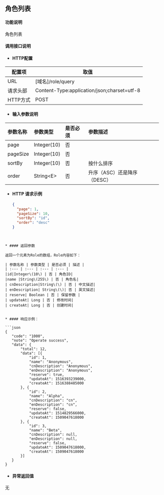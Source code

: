 ## 角色列表

#### 功能说明

角色列表

#### 调用接口说明

* #### HTTP配置

| 配置项 | 取值 |
| --- | --- |
| URL | \[域名\]/role/query |
| 请求头部 | Content-Type:application/json;charset=utf-8 |
| HTTP方式 | POST |

* #### 输入参数说明

| 参数名称 | 参数类型 | 是否必须 | 参数描述 |
| :--- | :--- | :--- | :--- |
| page | Integer\(10\) | 否 |  |
| pageSize | Integer\(10\) | 否 |  |
| sortBy | Integer\(10\) | 否 | 按什么排序 |
| order | String&lt;E&gt; | 否 | 升序（ASC）还是降序（DESC） |

* #### HTTP 请求示例

  ```json
  {
    "page": 1,
    "pageSize": 10,
    "sortBy": "id",
    "order": "desc"
  }
 
 ```
 
* #### 返回参数

 返回一个元素为Role的数组，Role内容如下：
 
| 参数名称 | 参数类型 | 是否必须 | 描述 |
| :--- | :--- | :--- | :--- |
|id|Integer\(10\) | 否 | 角色ID|
|name |String\(255\) | 否 | 角色名|
| cnDescription|String\(\) | 否 | 中文描述|
| enDescription| String\(\)| 否 | 英文描述|
| reserve| Boolean | 否 | 保留参数 |
| updateAt| Long | 否 | 修改时间|
| createAt| Long | 否 | 创建时间|


* #### 响应示例：

```json
{
	"code": "1000",
	"note": "Operate success",
	"data": {
		"total": 12,
		"data": [{
			"id": 1,
			"name": "Anonymous",
			"cnDescription": "Anonymous",
			"enDescription": "Anonymous",
			"reserve": true,
			"updateAt": 1516393239000,
			"createAt": 1516388485000
		}, {
			"id": 2,
			"name": "Alpha",
			"cnDescription": "cn",
			"enDescription": "cn",
			"reserve": false,
			"updateAt": 1514829566000,
			"createAt": 1509047618000
		}, {
			"id": 3,
			"name": "Beta",
			"cnDescription": null,
			"enDescription": null,
			"reserve": false,
			"updateAt": 1509047618000,
			"createAt": 1509047618000
		}]
	}
}
```

* #### 异常返回值

无

